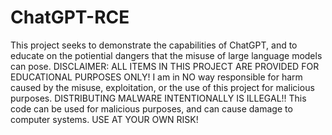 # ChatGPT-RCE
This project seeks to demonstrate the capabilities of ChatGPT, and to educate on the potiential dangers that the misuse of large language models can pose. 
DISCLAIMER:
ALL ITEMS IN THIS PROJECT ARE PROVIDED FOR EDUCATIONAL PURPOSES ONLY! I am in NO way responsible for harm caused by the misuse, exploitation, or the use of this project for malicious purposes. 
DISTRIBUTING MALWARE INTENTIONALLY IS ILLEGAL!! This code can be used for malicious purposes, and can cause damage to computer systems. USE AT YOUR OWN RISK!

